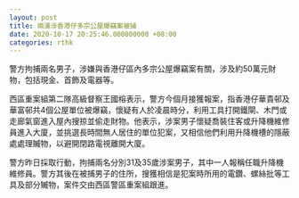 ```yaml
---
layout: post
title: 兩漢涉香港仔多宗公屋爆竊案被捕
date: 2020-10-17 20:25:46.000000000 +08:00
categories: rthk
---
```


警方拘捕兩名男子，涉嫌與香港仔區內多宗公屋爆竊案有關，涉及約50萬元財物，包括現金、首飾及電器等。

西區重案組第二隊高級督察王國榕表示，警方今個月接獲報案，指香港仔華貴邨及華富邨共4個公屋單位被爆竊，懷疑有人於凌晨時分，利用工具打開鐵閘、木門或走廊氣窗進入屋內搜掠並偷走財物。他表示，涉案男子懷疑喬裝住客或升降機維修員進入大廈，並挑選長時間無人居住的單位犯案，又相信他們利用升降機槽的隱蔽處處理贓物，以避開閉路電視離開大廈。

警方昨日採取行動，拘捕兩名分別31及35歲涉案男子，其中一人報稱任職升降機維修員。警方其後在被捕男子的住所，搜獲相信是犯案時所用的電鑽、螺絲批等工具及部分贓物，案件交由西區警區重案組跟進。
